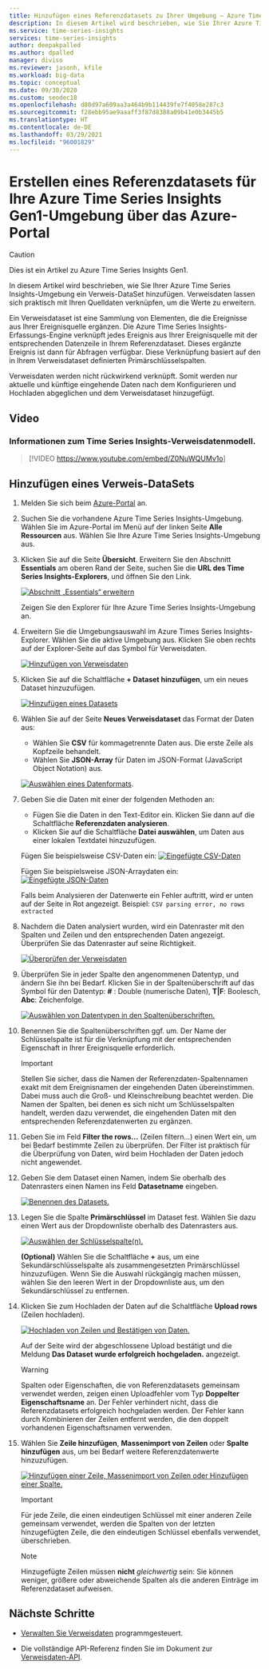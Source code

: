 ```yaml
---
title: Hinzufügen eines Referenzdatasets zu Ihrer Umgebung – Azure Time Series Insights | Microsoft-Dokumentation
description: In diesem Artikel wird beschrieben, wie Sie Ihrer Azure Time Series Insights-Umgebung ein Verweisdataset zum Ergänzen der Daten hinzufügen.
ms.service: time-series-insights
services: time-series-insights
author: deepakpalled
ms.author: dpalled
manager: diviso
ms.reviewer: jasonh, kfile
ms.workload: big-data
ms.topic: conceptual
ms.date: 09/30/2020
ms.custom: seodec18
ms.openlocfilehash: d80d97a609aa3a464b9b114439fe7f4058e287c3
ms.sourcegitcommit: f28ebb95ae9aaaff3f87d8388a09b41e0b3445b5
ms.translationtype: HT
ms.contentlocale: de-DE
ms.lasthandoff: 03/29/2021
ms.locfileid: "96001829"
---
```

# <a name="create-a-reference-data-set-for-your-azure-time-series-insights-gen1-environment-using-the-azure-portal"></a>Erstellen eines Referenzdatasets für Ihre Azure Time Series Insights Gen1-Umgebung über das Azure-Portal

> [!CAUTION]
> Dies ist ein Artikel zu Azure Time Series Insights Gen1.

In diesem Artikel wird beschrieben, wie Sie Ihrer Azure Time Series Insights-Umgebung ein Verweis-DataSet hinzufügen. Verweisdaten lassen sich praktisch mit Ihren Quelldaten verknüpfen, um die Werte zu erweitern.

Ein Verweisdataset ist eine Sammlung von Elementen, die die Ereignisse aus Ihrer Ereignisquelle ergänzen. Die Azure Time Series Insights-Erfassungs-Engine verknüpft jedes Ereignis aus Ihrer Ereignisquelle mit der entsprechenden Datenzeile in Ihrem Referenzdataset. Dieses ergänzte Ereignis ist dann für Abfragen verfügbar. Diese Verknüpfung basiert auf den in Ihrem Verweisdataset definierten Primärschlüsselspalten.

Verweisdaten werden nicht rückwirkend verknüpft. Somit werden nur aktuelle und künftige eingehende Daten nach dem Konfigurieren und Hochladen abgeglichen und dem Verweisdataset hinzugefügt.

## <a name="video"></a>Video

### <a name="learn-about-time-series-insights-reference-data-modelbr"></a>Informationen zum Time Series Insights-Verweisdatenmodell.</br>

> [!VIDEO <https://www.youtube.com/embed/Z0NuWQUMv1o>]

## <a name="add-a-reference-data-set"></a>Hinzufügen eines Verweis-DataSets

1. Melden Sie sich beim [Azure-Portal](https://portal.azure.com) an.

1. Suchen Sie die vorhandene Azure Time Series Insights-Umgebung. Wählen Sie im Azure-Portal im Menü auf der linken Seite **Alle Ressourcen** aus. Wählen Sie Ihre Azure Time Series Insights-Umgebung aus.

1. Klicken Sie auf die Seite **Übersicht**. Erweitern Sie den Abschnitt **Essentials** am oberen Rand der Seite, suchen Sie die **URL des Time Series Insights-Explorers**, und öffnen Sie den Link.  

   [![Abschnitt „Essentials“ erweitern](media/add-reference-data-set/essentials.png)](media/add-reference-data-set/essentials.png#lightbox)

   Zeigen Sie den Explorer für Ihre Azure Time Series Insights-Umgebung an.

1. Erweitern Sie die Umgebungsauswahl im Azure Times Series Insights-Explorer. Wählen Sie die aktive Umgebung aus. Klicken Sie oben rechts auf der Explorer-Seite auf das Symbol für Verweisdaten.

   [![Hinzufügen von Verweisdaten](media/add-reference-data-set/tsi-select-environment-and-data-icons.png)](media/add-reference-data-set/tsi-select-environment-and-data-icons.png#lightbox)

1. Klicken Sie auf die Schaltfläche **+ Dataset hinzufügen**, um ein neues Dataset hinzuzufügen.

   [![Hinzufügen eines Datasets](media/add-reference-data-set/tsi-add-a-reference-data-set.png)](media/add-reference-data-set/tsi-add-a-reference-data-set.png#lightbox)

1. Wählen Sie auf der Seite **Neues Verweisdataset** das Format der Daten aus:

   - Wählen Sie **CSV** für kommagetrennte Daten aus. Die erste Zeile als Kopfzeile behandelt.
   - Wählen Sie **JSON-Array** für Daten im JSON-Format (JavaScript Object Notation) aus.

   [![Auswählen eines Datenformats](media/add-reference-data-set/tsi-select-data-upload-option.png)](media/add-reference-data-set/tsi-select-data-upload-option.png#lightbox).

1. Geben Sie die Daten mit einer der folgenden Methoden an:

   - Fügen Sie die Daten in den Text-Editor ein. Klicken Sie dann auf die Schaltfläche **Referenzdaten analysieren**.
   - Klicken Sie auf die Schaltfläche **Datei auswählen**, um Daten aus einer lokalen Textdatei hinzuzufügen.

   Fügen Sie beispielsweise CSV-Daten ein: [![Eingefügte CSV-Daten](media/add-reference-data-set/select-csv-and-enter-data.png)](media/add-reference-data-set/select-csv-and-enter-data.png#lightbox)

   Fügen Sie beispielsweise JSON-Arraydaten ein: [![Eingefügte JSON-Daten](media/add-reference-data-set/select-json-option-and-enter-data.png)](media/add-reference-data-set/select-json-option-and-enter-data.png#lightbox)

   Falls beim Analysieren der Datenwerte ein Fehler auftritt, wird er unten auf der Seite in Rot angezeigt. Beispiel: `CSV parsing error, no rows extracted`

1. Nachdem die Daten analysiert wurden, wird ein Datenraster mit den Spalten und Zeilen und den entsprechenden Daten angezeigt. Überprüfen Sie das Datenraster auf seine Richtigkeit.

   [![Überprüfen der Verweisdaten](media/add-reference-data-set/review-displayed-data-grid.png)](media/add-reference-data-set/review-displayed-data-grid.png#lightbox)

1. Überprüfen Sie in jeder Spalte den angenommenen Datentyp, und ändern Sie ihn bei Bedarf.  Klicken Sie in der Spaltenüberschrift auf das Symbol für den Datentyp: **#** : Double (numerische Daten), **T|F**: Boolesch, **Abc**: Zeichenfolge.

   [![Auswählen von Datentypen in den Spaltenüberschriften.](media/add-reference-data-set/select-column-types.png)](media/add-reference-data-set/select-column-types.png#lightbox)

1. Benennen Sie die Spaltenüberschriften ggf. um. Der Name der Schlüsselspalte ist für die Verknüpfung mit der entsprechenden Eigenschaft in Ihrer Ereignisquelle erforderlich.

   > [!IMPORTANT]
   > Stellen Sie sicher, dass die Namen der Referenzdaten-Spaltennamen exakt mit dem Ereignisnamen der eingehenden Daten übereinstimmen. Dabei muss auch die Groß- und Kleinschreibung beachtet werden. Die Namen der Spalten, bei denen es sich nicht um Schlüsselspalten handelt, werden dazu verwendet, die eingehenden Daten mit den entsprechenden Referenzdatenwerten zu ergänzen.

1. Geben Sie im Feld **Filter the rows...** (Zeilen filtern...) einen Wert ein, um bei Bedarf bestimmte Zeilen zu überprüfen. Der Filter ist praktisch für die Überprüfung von Daten, wird beim Hochladen der Daten jedoch nicht angewendet.

1. Geben Sie dem Dataset einen Namen, indem Sie oberhalb des Datenrasters einen Namen ins Feld **Datasetname** eingeben.

    [![Benennen des Datasets.](media/add-reference-data-set/enter-reference-data-set-name.png)](media/add-reference-data-set/enter-reference-data-set-name.png#lightbox)

1. Legen Sie die Spalte **Primärschlüssel** im Dataset fest. Wählen Sie dazu einen Wert aus der Dropdownliste oberhalb des Datenrasters aus.

    [![Auswählen der Schlüsselspalte(n).](media/add-reference-data-set/select-primary-key-column.png)](media/add-reference-data-set/select-primary-key-column.png#lightbox)

    **(Optional)** Wählen Sie die Schaltfläche **+** aus, um eine Sekundärschlüsselspalte als zusammengesetzten Primärschlüssel hinzuzufügen. Wenn Sie die Auswahl rückgängig machen müssen, wählen Sie den leeren Wert in der Dropdownliste aus, um den Sekundärschlüssel zu entfernen.

1. Klicken Sie zum Hochladen der Daten auf die Schaltfläche **Upload rows** (Zeilen hochladen).

    [![Hochladen von Zeilen und Bestätigen von Daten.](media/add-reference-data-set/confirm-upload-reference-data.png)](media/add-reference-data-set/confirm-upload-reference-data.png#lightbox)

    Auf der Seite wird der abgeschlossene Upload bestätigt und die Meldung **Das Dataset wurde erfolgreich hochgeladen.** angezeigt.

    > [!WARNING]
    > Spalten oder Eigenschaften, die von Referenzdatasets gemeinsam verwendet werden, zeigen einen Uploadfehler vom Typ **Doppelter Eigenschaftsname** an. Der Fehler verhindert nicht, dass die Referenzdatasets erfolgreich hochgeladen werden. Der Fehler kann durch Kombinieren der Zeilen entfernt werden, die den doppelt vorhandenen Eigenschaftsnamen verwenden.

1. Wählen Sie **Zeile hinzufügen**, **Massenimport von Zeilen** oder **Spalte hinzufügen** aus, um bei Bedarf weitere Referenzdatenwerte hinzuzufügen.

    [![Hinzufügen einer Zeile, Massenimport von Zeilen oder Hinzufügen einer Spalte.](media/add-reference-data-set/add-row-or-bulk-upload.png)](media/add-reference-data-set/add-row-or-bulk-upload.png#lightbox)

   > [!IMPORTANT]
   > Für jede Zeile, die einen eindeutigen Schlüssel mit einer anderen Zeile gemeinsam verwendet, werden die Spalten von der letzten hinzugefügten Zeile, die den eindeutigen Schlüssel ebenfalls verwendet, überschrieben.

   > [!NOTE]
   > Hinzugefügte Zeilen müssen **nicht** *gleichwertig* sein: Sie können weniger, größere oder abweichende Spalten als die anderen Einträge im Referenzdataset aufweisen.

## <a name="next-steps"></a>Nächste Schritte

- [Verwalten Sie Verweisdaten](time-series-insights-manage-reference-data-csharp.md) programmgesteuert.

- Die vollständige API-Referenz finden Sie im Dokument zur [Verweisdaten-API](/rest/api/time-series-insights/gen1-reference-data-api).
